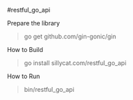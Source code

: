 #restful_go_api

Prepare the library

>go get github.com/gin-gonic/gin

How to Build

>go install sillycat.com/restful_go_api

How to Run

>bin/restful_go_api